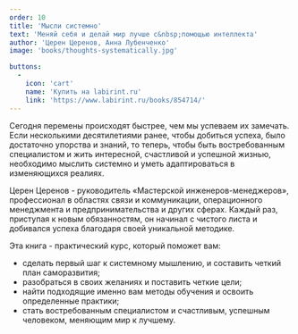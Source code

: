 ```yaml
---
order: 10
title: 'Мысли системно'
text: 'Меняй себя и делай мир лучше с&nbsp;помощью интеллекта'
author: 'Церен Церенов, Анна Лубенченко'
image: 'books/thoughts-systematically.jpg'

buttons:
  -
    icon: 'cart'
    name: 'Купить на labirint.ru'
    link: 'https://www.labirint.ru/books/854714/'
---
```


Сегодня перемены происходят быстрее, чем мы успеваем их замечать. Если несколькими десятилетиями ранее, чтобы добиться успеха, было достаточно упорства и знаний, то теперь, чтобы быть востребованным специалистом и жить интересной, счастливой и успешной жизнью, необходимо мыслить системно и уметь адаптироваться в изменяющихся реалиях.

Церен Церенов - руководитель «Мастерской инженеров-менеджеров», профессионал в областях связи и коммуникации, операционного менеджмента и предпринимательства и других сферах. Каждый раз, приступая к новым обязанностям, он начинал с чистого листа и добивался успеха благодаря своей уникальной методике.

Эта книга - практический курс, который поможет вам:
* сделать первый шаг к системному мышлению, и составить четкий план саморазвития;
* разобраться в своих желаниях и поставить четкие цели;
* найти подходящие именно вам методы обучения и освоить определенные практики;
* стать востребованным специалистом и счастливым, успешным человеком, меняющим мир к лучшему.
